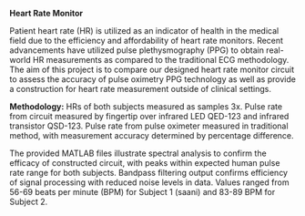 **Heart Rate Monitor**

Patient heart rate (HR) is utilized as an indicator of health in the medical field due to the efficiency and affordability of heart rate monitors. Recent advancements have utilized pulse plethysmography (PPG) to obtain real-world HR measurements as compared to the traditional ECG methodology. The aim of this project is to compare our designed heart rate monitor circuit to assess the accuracy of pulse oximetry PPG technology as well as provide a construction for heart rate measurement outside of clinical settings. 

**Methodology:** HRs of both subjects measured as samples 3x. Pulse rate from circuit measured by fingertip over infrared LED QED-123 and infrared transistor QSD-123. Pulse rate from pulse oximeter measured in traditional method, with measurement accuracy determined by percentage difference. 

The provided MATLAB files illustrate spectral analysis to confirm the efficacy of constructed circuit, with peaks within expected human pulse rate range for both subjects. Bandpass filtering output confirms efficiency of signal processing with reduced noise levels in data. Values ranged from 56-69 beats per minute (BPM) for Subject 1 (saani) and 83-89 BPM for Subject 2. 
